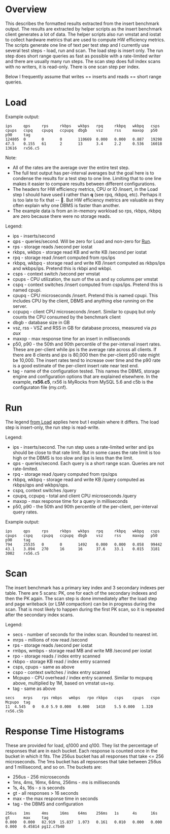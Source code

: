 # Overview

This describes the formatted results extracted from the insert benchmark output.
The results are extracted by helper scripts as the insert benchmark client generates a lot of data.
The helper scripts also run vmstat and iostat to collect hardware metrics that are used to compute HW efficiency metrics. 
The scripts generate one line of text per test step and I currently use several test steps - load, run and scan.
The load step is insert only. The run step does short range queries as fast as possible with a rate-limited writer and there are usually many run steps.
The scan step does full index scans with no writers, it is read-only. There is one scan step per index.

Below I frequently assume that writes == inserts and reads == short range queries.

# Load

Example output:
```
ips     qps     rps     rkbps   wkbps   rpq     rkbpq   wkbpq   csps    cpups   cspq    cpupq   ccpupq  dbgb    vsz     rss     maxop   p50     p90     tag
124805  0       0       0       110669  0.000   0.000   0.887   19298   47.5    0.155   61      2       13      3.4     2.2     0.536   16018   13616   rx56.c5
```

Note:
* All of the rates are the average over the entire test step.
* The full test output has per-interval averages but the goal here is to condense the results for a test step to one line.
  Limiting that to one line makes it easier to compare results between different configurations.
* The headers for HW efficiency metrics, CPU or IO /insert, in the Load step I should have used **i** rather than **q** 
  (see rpq, rkbpq, etc). Perhaps it is too late to fix that -- :clown_face:. But HW efficiency metrics are valuable as
  they often explain why one DBMS is faster than another.
* The example data is from an in-memory workload so rps, rkbps, rkbpq are zero because there were no storage reads.

Legend:
* ips - inserts/second
* qps - queries/second. Will be zero for Load and non-zero for [Run](master#Run).
* rps - storage reads /second per iostat
* rkbps, wkbps - storage read KB and write KB /second per iostat
* rpq - storage read /insert computed from rps/ips
* rkbpq, wkbpq - storage read and write KB /insert computed as rkbps/ips and wkbps/ips. Pretend this is rkbpi and wkbpi.
* csps - context switch /second per vmstat
* cpups - CPU utilization, the sum of the us and sy columns per vmstat
* cspq - context switches /insert computed from csps/ips. Pretend this is named cpupi.
* cpupq - CPU microseconds /insert. Pretend this is named cpupi. This includes CPU by the client, DBMS and anything else running on the server.
* ccpupq - client CPU microseconds /insert. Similar to cpupq but only counts the CPU consumed by the benchmark client
* dbgb - database size in GB
* vsz, rss - VSZ and RSS in GB for database process, measured via *ps aux*
* maxop - max response time for an insert in milliseconds
* p50, p90 - the 50th and 90th percentile of the per-interval insert rates. These are per-client while *ips* is the average rate across all clients. If there are 8 clients and *ips* is 80,000 then the per-client p50 rate might be 10,000. The insert rates tend to increase over time and the p90 rate is a good estimate of the per-client insert rate near test end.
* tag - name of the configuration tested. This names the DBMS, storage engine and configuration options that are 
  explained elsewhere. In the example, **rx56.c5**, rx56 is MyRocks from MySQL 5.6 and c5b is the configuraton file (my.cnf).

# Run

The legend [from Load](master#load) applies here but I explain where it differs. The load step is insert-only, the run step
is read-write.

Legend:
* ips - inserts/second. The run step uses a rate-limited writer and ips should be close to that rate limit. But in some
        cases the rate limit is too high or the DBMS is too slow and ips is less than the limit.
* qps - queries/second. Each query is a short range scan. Queries are not rate-limited.
* rpq - storage read /query computed from rps/qps
* rkbpq, wkbpq - storage read and write KB /query computed as rkbps/qps and wkbps/qps.
* cspq, context switches /query
* cpupq, ccpupq - total and client CPU microseconds /query
* maxop - max response time for a query in milliseconds
* p50, p90 - the 50th and 90th percentile of the per-client, per-interval query rates.

Example output:
```
ips     qps     rps     rkbps   wkbps   rpq     rkbpq   wkbpq   csps    cpups   cspq    cpupq   ccpupq  dbgb    vsz     rss     maxop   p50     p90     tag
794     25535   0       0       1492    0.000   0.000   0.058   99442   43.1    3.894   270     16      16      37.6    33.1    0.015   3181    3002    rx56.c5
```

# Scan

The insert benchmark has a primary key index and 3 secondary indexes per table. There are 5 scans: PK, one for each of the
secondary indexes and then the PK again. The scan step is done immediately after the load step and page writeback (or LSM
compaction) can be in progress during the scan. That is most likely to happen during the first PK scan, so it is repeated
after the secondary index scans.

Legend:
* secs - number of seconds for the index scan. Rounded to nearest int.
* mrps - millions of row read /second
* rps - storage reads /second per iostat
* rmbps, wmbps - storage read MB and write MB /second per iostat
* rpo - storage reads / index entry scanned
* rkbpo - storage KB read / index entry scanned
* csps, cpups - same as above
* cspo - context switches / index entry scanned
* Mcpupo - CPU overhead / index entry scanned. Similar to mcpupq above, multiplied by 1M, based on vmstat us+sy.
* tag - same as above

```
secs	mrps	rps	rmbps	wmbps	rpo	rkbpo	csps	cpups	cspo	Mcpupo	tag
11	4.545	0	0.0	5.9	0.000	0.000	1410	5.5	0.000	1.320	rx56.c5b
```

# Response Time Histograms

These are provided for load, q1000 and q100. They list the percentage of responses that are in each bucket. Each response is counted once in the bucket in which it fits. The 256us bucket has all responses that take <= 256 microseconds. The 1ms bucket has all repsonses that take between 256us and 1 millisecond, and so on. The buckets are:
* 256us - 256 microseconds
* 1ms, 4ms, 16mx, 64ms, 256ms - *ms* is milliseconds
* 1s, 4s, 16s - *s* is seconds
* gt - all responses > 16 seconds
* max - the max response time in seconds
* tag - the DBMS and configuration 

```
256us   1ms     4ms     16ms    64ms    256ms   1s      4s      16s     gt      max     tag
0.000   0.000   82.919  15.837  1.073   0.161   0.010   0.000   0.000   0.000   0.45814 pg12.c7b40
```
